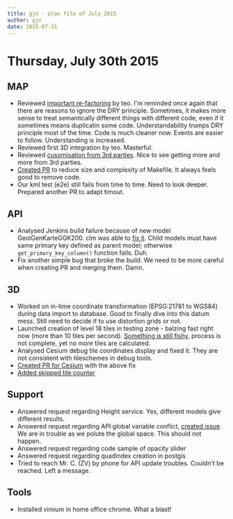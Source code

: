 ```yaml
---
title: gjn - plan file of July 2015
author: gjn
date: 2015-07-31
---
```


# Thursday, July 30th 2015

## MAP

* Reviewed [important re-factoring](https://github.com/geoadmin/mf-geoadmin3/pull/2539) by teo. I'm reminded once again that there are reasons to ignore the DRY principle. Sometimes, it makes more sense to treat semantically different things with different code, even if it sometimes means duplicatin some code. Understandability trumps DRY principle most of the time. Code is much cleaner now. Events are easier to follow. Understanding is increased.
* Reviewed first 3D integration by teo. Masterful.
* Reviewed [cusomisation from 3rd  parties](https://github.com/geoadmin/mf-geoadmin3/pull/2500). Nice to see getting more and more from 3rd parties.
* [Created PR](https://github.com/geoadmin/mf-geoadmin3/pull/2541) to reduce size and complexity of Makefile. It always feels good to remove code.
* Our kml test (e2e) still fails from time to time. Need to look deeper. Prepared another PR to adapt timout.

## API

* Analysed Jenkins build failure because of new model GeolGenKarteGGK200. clm was able to [fix it](https://github.com/geoadmin/mf-chsdi3/pull/1586). Child models must have same primary key defined as parent model; otherwise `get_primary_key_column()` function fails. Duh.
* Fix another simple bug that broke the build. We need to be more careful when creating PR and merging them. Damn.

## 3D

* Worked on in-time coordinate transformation (EPSG:21781 to WGS84) during data import to database. Good to finally dive into this datum mess. Still need to decide if to use distortion grids or not.
* Launched creation of level 18 tiles in testing zone - balzing fast right now (more than 10 tiles per second). [Something is still fishy](https://github.com/geoadmin/3d-forge/issues/102), process is not complete, yet no more tiles are calculated.
* Analysed Cesium debug tile coordinates display and fixed it. They are not consistent with tileschemes in debug tools.
* [Created PR for Cesium](https://github.com/AnalyticalGraphicsInc/cesium/pull/2910) with the above fix
* [Added skipped tile counter](https://github.com/geoadmin/3d-forge/pull/101)

## Support

* Answered request regarding Height service. Yes, different models give different results.
* Answered request regarding API global variable conflict, [created issue](https://github.com/geoadmin/mf-chsdi3/issues/1585). We are in trouble as we polute the global space. This should not happen.
* Answered request regarding code sample of opacity slider
* Answered request regarding quadindex creation in postgis
* Tried to reach Mr. C. (ZV) by phone for API update troubles. Couldn't be reached. Left a message.

## Tools

* Installed vimium in home office chrome. What a blast!

